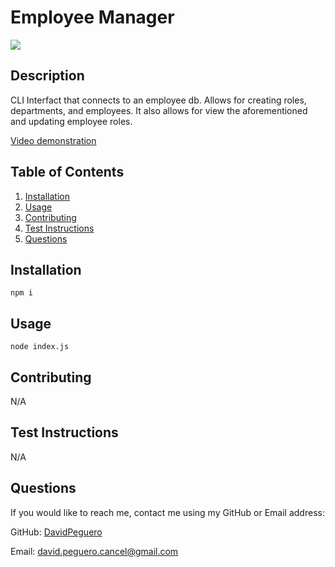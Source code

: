 
  # Employee Manager
  [![](https://img.shields.io/badge/license-MIT-blue)](https://www.mend.io/resources/blog/top-open-source-licenses-explained/#MIT_License)
  ## Description
  CLI Interfact that connects to an employee db. Allows for creating roles, departments, and employees. It also allows for view the aforementioned and updating employee roles.

  [Video demonstration](https://drive.google.com/file/d/1GDmsWf1HUL5qyXosd0RoaYlTEmIUn0uW/view?usp=sharing)
  ## Table of Contents
  1. [Installation](#installation)
  2. [Usage](#usage)
  3. [Contributing](#contributing)
  4. [Test Instructions](#test-instructions)
  5. [Questions](#questions)
  ## Installation
  ```npm i```
  ## Usage
  ```node index.js```
  ## Contributing
  N/A
  ## Test Instructions
  N/A
  ## Questions
  If you would like to reach me, contact me using my GitHub or Email address:

  GitHub: [DavidPeguero](https://github.com/DavidPeguero)

  Email: [david.peguero.cancel@gmail.com](david.peguero.cancel@gmail.com)
  